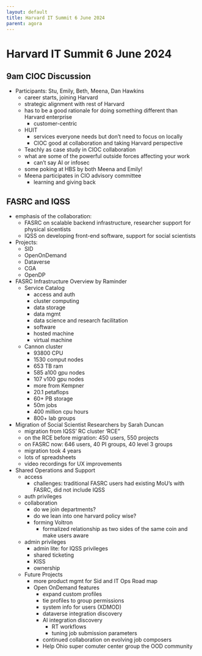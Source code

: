 ```yaml
---
layout: default
title: Harvard IT Summit 6 June 2024
parent: agora
---
```

# Harvard IT Summit 6 June 2024

## 9am CIOC Discussion

- Participants: Stu, Emily, Beth, Meena, Dan Hawkins
   - career starts, joining Harvard
   - strategic alignment with rest of Harvard
   - has to be a good rationale for doing something different than Harvard enterprise
      - customer-centric
   - HUIT
      - services everyone needs but don’t need to focus on locally
      - CIOC good at collaboration and taking Harvard perspective
   - Teachly as case study in CIOC collaboration
   - what are some of the powerful outside forces affecting your work
      - can’t say AI or infosec
   - some poking at HBS by both Meena and Emily!
   - Meena participates in CIO advisory committee
      - learning and giving back

## FASRC and IQSS

- emphasis of the collaboration:
   - FASRC on scalable backend infrastructure, researcher support for physical sicentists
   - IQSS on developing front-end software, support for social scientists
- Projects:
   - SID
   - OpenOnDemand
   - Dataverse
   - CGA
   - OpenDP
- FASRC Infrastructure Overview by Raminder
   - Service Catalog
      - access and auth
      - cluster computing
      - data storage
      - data mgmt
      - data science and research facilitation
      - software
      - hosted machine
      - virtual machine
   - Cannon cluster
      - 93800 CPU
      - 1530 comput nodes
      - 653 TB ram
      - 585 a100 gpu nodes
      - 107 v100 gpu nodes
      - more from Kempner
      - 20.1 petaflops
      - 60+ PB storage
      - 50m jobs
      - 400 million cpu hours
      - 800+ lab groups
- Migration of Social Scientist Researchers by Sarah Duncan
   - migration from IQSS’ RC cluster ‘RCE”
   - on the RCE before migration: 450 users, 550 projects
   - on FASRC now: 646 users, 40 PI groups, 40 level 3 groups
   - migration took 4 years
   - lots of spreadsheets
   - video recordings for UX improvements
- Shared Operations and Support
   - access
      - challenges: traditional FASRC users had existing MoU’s with FASRC, did not include IQSS
   - auth privileges
   - collaboration
      - do we join departments?
      - do we lean into one harvard policy wise?
      - forming Voltron
         - formalized relationship as two sides of the same coin and make users aware
   - admin privileges
      - admin lite: for IQSS privileges
      - shared ticketing
      - KISS
      - ownership
   - Future Projects
      - more product mgmt for Sid and IT Ops Road map
      - Open OnDemand features
         - expand custom profiles
         - tie profiles to group permissions
         - system info for users (XDMOD)
         - dataverse integration discovery
         - AI integration discovery
            - RT workflows
            - tuning job submission parameters
         - continued collaboration on evolving job composers
         - Help Ohio super comuter center group the OOD community

